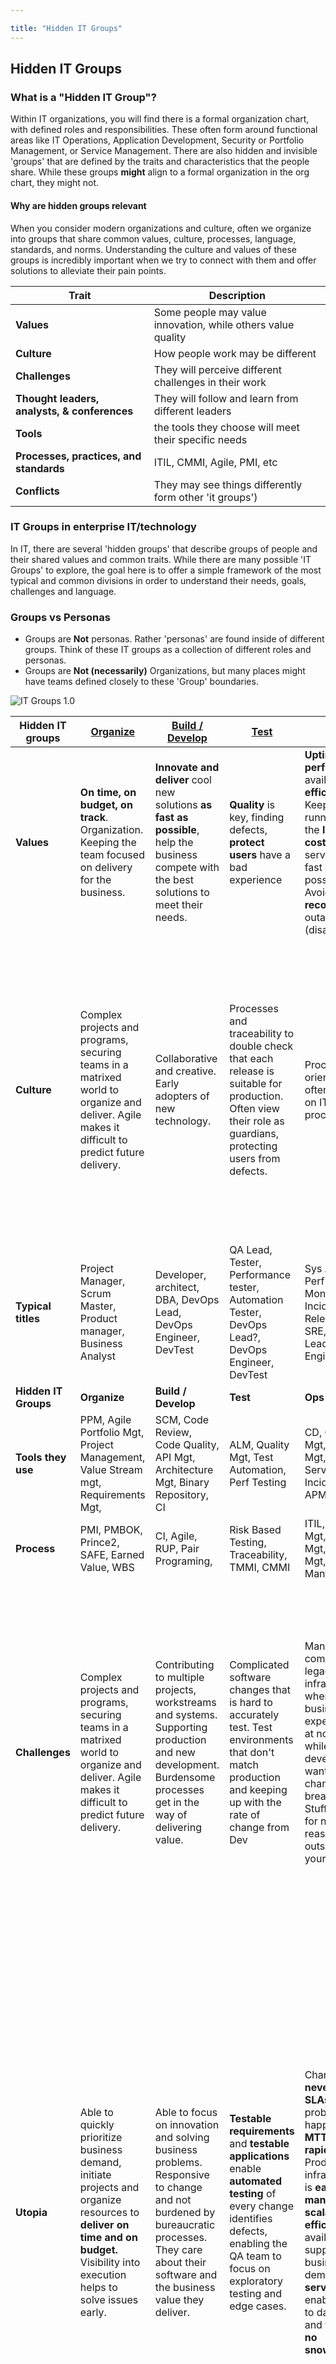 ```yaml
---

title: "Hidden IT Groups"
---
```


## Hidden IT Groups

### What is a "Hidden IT Group"?

Within IT organizations, you will find there is a formal organization chart, with defined roles and responsibilities.   These often form around functional areas like IT Operations, Application Development, Security or Portfolio Management, or Service Management. There are also hidden and invisible 'groups' that are defined by the traits and characteristics that the people share.  While these groups **might** align to a formal organization in the org chart, they might not.

#### Why are hidden groups relevant

When you consider modern organizations and culture, often we organize into groups that share common values, culture, processes, language, standards, and norms.   Understanding the culture and values of these groups is incredibly important when we try to connect with them and offer solutions to alleviate their pain points.

| Trait      | Description              |
| --------- | ------------------------- |
| **Values** |  Some people may value innovation, while others value quality |
| **Culture** |  How people work may be different |
| **Challenges** | They will perceive different challenges in their work  |
| **Thought leaders, analysts, & conferences** | They will follow and learn from different leaders |
| **Tools**  |  the tools they choose will meet their specific needs |
| **Processes, practices, and standards** | ITIL, CMMI, Agile, PMI, etc |
| **Conflicts**  | They may see things differently form other 'it groups') |

### IT Groups in enterprise IT/technology

In IT, there are several 'hidden groups' that describe groups of people and their shared values and common traits.   While there are many possible 'IT Groups' to explore, the goal here is to offer a simple framework of the most typical and common divisions in order to understand their needs, goals, challenges and language.

### Groups vs Personas

- Groups are **Not** personas. Rather 'personas' are found inside of different groups.   Think of these IT groups as a collection of different roles and personas.
- Groups are **Not (necessarily)** Organizations, but many places might have teams defined closely to these 'Group' boundaries.

![IT Groups 1.0](/images/it-groups-1.0.png)

| Hidden IT groups                 | [**Organize**](/handbook/marketing/brand-and-product-marketing/product-and-solution-marketing/it-groups/organize)                                                                                                                                                                        | [**Build / Develop**](/handbook/marketing/brand-and-product-marketing/product-and-solution-marketing/it-groups/build)                                                                                                                                                                              | [**Test**](/handbook/marketing/brand-and-product-marketing/product-and-solution-marketing/it-groups/test)                                                                                                                                                                                       | [**Run**](/handbook/marketing/brand-and-product-marketing/product-and-solution-marketing/it-groups/run)                                                                                                                                                                                                                                                           | [**Protect**](/handbook/marketing/brand-and-product-marketing/product-and-solution-marketing/it-groups/protect)                                                                                                                                                                                                                                        |
|---------------------------|-------------------------------------------------------------------------------------------------------------------------------------------------------------------------------------|--------------------------------------------------------------------------------------------------------------------------------------------------------------------------------------------------|------------------------------------------------------------------------------------------------------------------------------------------------------------------------------------------------|-------------------------------------------------------------------------------------------------------------------------------------------------------------------------------------------------------------------------------------------------------------------|----------------------------------------------------------------------------------------------------------------------------------------------------------------------------------------------------------------------------------------------------|
| **Values**                | **On time, on budget, on track**.   Organization. Keeping the team focused on delivery for the business.                                                                            | **Innovate and deliver** cool new solutions **as fast as possible**, help the business compete with the best solutions to meet their needs.                                                      | **Quality** is key, finding defects, **protect users** have a bad experience                                                                                                                   | **Uptime, performance**, availability, **efficiency**.   Keep it running with the **lowest cost**.   **Restore** service as fast as possible.   Avoid and **recover** from outages (disasters)                                                                    | Manage and **minimize risks, protect our systems**, data and business from **cyber threats everywhere**, inside and outside.                                                                                                                      |
| **Culture**               | Complex projects and programs, securing teams in a matrixed world to organize and deliver. Agile makes it difficult to predict future delivery.                                     | Collaborative and creative. Early adopters of new technology.                                                                                                                                    | Processes and traceability to double check that each release is suitable for production. Often view their role as guardians, protecting users from defects.                                    | Process oriented, often based on ITIL processes.                                                                                                                                                                                                                  | People, **process**, technologies are a constant balancing act.  The goal is to have enough of each.  You can't be 100% secure, but need to have a layered approach to security.  While security does introduce friction, the goal is to enable the business.                                                                                                                                                 |
| **Typical titles**        | Project Manager, Scrum Master, Product manager,  Business Analyst                                                                                                                   | Developer, architect, DBA, DevOps Lead, DevOps Engineer, DevTest                                                                                                                                 | QA Lead, Tester, Performance tester, Automation Tester, DevOps Lead?, DevOps Engineer, DevTest                                                                                                  | Sys Admin, Perf Monitoring, Incident Mgt, Release Mgr, SRE, DevOps Lead, DevOps Engineer                                                                                                                                                                          | Security Operations, Security Analyst, Application Security, Penetration Tester, others                                                                                                                                                                                                 |
| **Hidden IT Groups**             | **Organize**                                                                                                                                                                        | **Build / Develop**                                                                                                                                                                              | **Test**                                                                                                                                                                                       | **Ops**                                                                                                                                                                                                                                                           | **Protect**                                                                                                                                                                                                                                        |
| **Tools they use**        | PPM, Agile Portfolio Mgt, Project Management, Value Stream mgt, Requirements Mgt,                                                                                                   | SCM, Code Review, Code Quality, API Mgt, Architecture Mgt, Binary Repository,  CI                                                                                                                | ALM, Quality Mgt, Test Automation, Perf Testing                                                                                                                                                | CD, Container Mgt, Cloud Mgt, ITSM, Service Desk, Incident Mgt, APM,                                                                                                                                                                                              | App Security, Web App Firewall, SEIM?, SW Composition Mgt,                                                                                                                                                                                         |
| **Process**               | PMI, PMBOK, Prince2, SAFE, Earned Value, WBS                                                                                                                                        | CI, Agile, RUP, Pair Programing,                                                                                                                                                                 | Risk Based Testing, Traceability, TMMI, CMMI                                                                                                                                                   | ITIL, Release Mgt, Change Mgt, Incident Mgt, Service Management                                                                                                                                                                                                   | COBIT, ISO                                                                                                                                                                                                                                         |
| **Challenges**            | Complex projects and programs, securing teams in a matrixed world to organize and deliver. Agile makes it difficult to predict future delivery.                                     | Contributing to multiple projects, workstreams and systems. Supporting production and new development. Burdensome processes get in the way of delivering value.                                  | Complicated software changes that is hard to accurately test. Test environments that don't match production and keeping up with the rate of change from Dev                                    | Managing complex legacy infrastructure where business expects 24x7 at no cost, while developers want to make changes and break things.   Stuff breaks for no reasons outside of your control.                                                                     | Expected to protect everything, but rarely involved in projects early or often enough. Frequently blamed for project delays and rework. Often late in SDLC, an isolated team, not included in developing new requirements, testing etc. From an operational standpoint, signal fatigue is a real problem.                                                                   |
| **Utopia**                | Able to quickly prioritize business demand, initiate projects and organize resources to **deliver on time and on budget.**   Visibility into execution helps to solve issues early. | Able to focus on innovation and solving business problems. Responsive to change and not burdened by bureaucratic processes.  They care about their software and the business value they deliver. | **Testable requirements** and **testable applications** enable **automated testing** of every change identifies defects, enabling the QA team to focus on exploratory testing and edge cases.  | Changes **never break SLAs**, when problems happen, **MTTR is rapid**.  Production infrastructure is **easy to manage, scalable, efficient** and available to support business demand.  **Self service** enables day to day work and there are **no snowflakes.** | Because security is never 100%, ideally, we would have both **proactive and reactive** capabilities. For example, application security and shifting left would be proactive measures, along with **secure** SDLC training for developers. On the reactive side, we have **security operations and red teaming** capabilities that catch what wasn't discovered earlier in the process. All of these capabilities need to be driven and governed by **policy and process**, and adequate technologies need to be deployed to ensure success. |
| **Hidden IT Groups**             | **Organize**                                                                                                                                                                        | **Build / Develop**                                                                                                                                                                              | **Test**                                                                                                                                                                                       | **Ops**                                                                                                                                                                                                                                                           | **Protect**                                                                                                                                                                                                                                        |
| GitLab  **Stage Mapping** | Manage, Plan                                                                                                                                                                        | Create, part of Verify                                                                                                                                                                           | Verify, part of Plan                                                                                                                                                                           | Package, Release, Configure, Monitor                                                                                                                                                                                                                               | Secure, Protect                                                                                                                                                                                                                                     |

#### - What about DevOps?

DevOps is a movement, bringing teams together to work across their group differences.

#### - What about Stages?

These hidden IT groups relate to one or many stages.  See the above table.

#### - Are there other 'hidden groups'?

The closer you look at any of these macro groups, you might see 'sub groups' with in them.  For example in the **Run** group, you might discover a *service* faction or an *infrastructure/network* faction.  Or in the **QA/Test** group, you may find *performance testing* and *devtest* factions.
